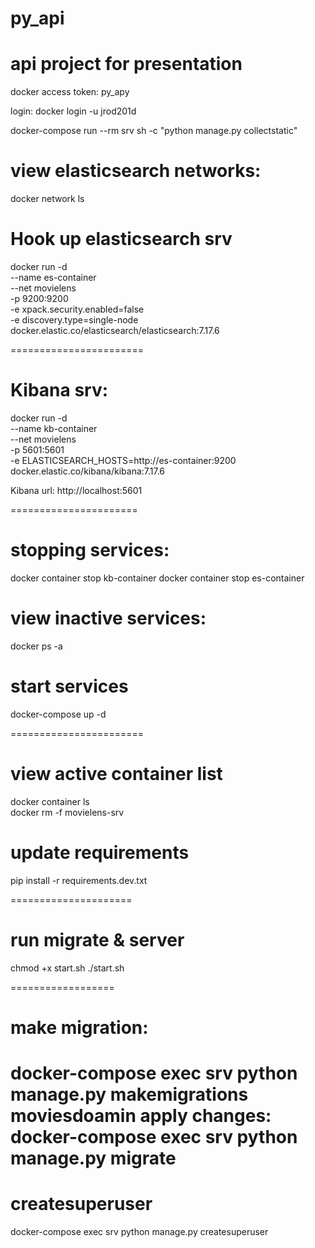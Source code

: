 # py_api

# api project for presentation

docker access token: py_apy

login:
docker login -u jrod201d

docker-compose run --rm srv sh -c "python manage.py collectstatic"

# view elasticsearch networks:

docker network ls

# Hook up elasticsearch srv

docker run -d \
--name es-container \
--net movielens \
-p 9200:9200 \
-e xpack.security.enabled=false \
-e discovery.type=single-node \
docker.elastic.co/elasticsearch/elasticsearch:7.17.6

=======================

# Kibana srv:

docker run -d \
--name kb-container \
--net movielens \
-p 5601:5601 \
-e ELASTICSEARCH_HOSTS=http://es-container:9200 \
docker.elastic.co/kibana/kibana:7.17.6

Kibana url: http://localhost:5601

======================

# stopping services:

docker container stop kb-container
docker container stop es-container

# view inactive services:

docker ps -a

# start services

docker-compose up -d

=======================

# view active container list

docker container ls  
docker rm -f movielens-srv

# update requirements

pip install -r requirements.dev.txt

=====================

# run migrate & server

chmod +x start.sh
./start.sh

==================

# make migration:

docker-compose exec srv python manage.py makemigrations moviesdoamin
apply changes:
docker-compose exec srv python manage.py migrate
==============

# createsuperuser

docker-compose exec srv python manage.py createsuperuser
